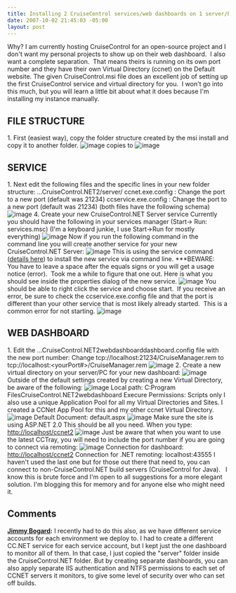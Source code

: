 ```yaml
---
title: Installing 2 CruiseControl services/web dashboards on 1 server/PC
date: 2007-10-02 21:45:03 -05:00
layout: post
---
```


Why? I am currently hosting CruiseControl for an open-source project and I don't want my personal projects to show up on their web dashboard.  I also want a complete separation.  That means theirs is running on its own port number and they have their own Virtual Directory (ccnet) on the Default website. The given CruiseControl.msi file does an excellent job of setting up the first CruiseControl service and virtual directory for you.  I won't go into this much, but you will learn a little bit about what it does because I'm installing my instance manually. 

## FILE STRUCTURE

1\. First (easiest way), copy the folder structure created by the msi install and copy it to another folder. ![image](jasonmeridth/files/2011/03/Installing2CruiseControlserviceswebdashb_EB50/image_thumb.png) copies to ![image](http://lostechies.com/jasonmeridth/files/2011/03/Installing2CruiseControlserviceswebdashb_EB50/image_thumb_1.png)

## SERVICE

1\. Next edit the following files and the specific lines in your new folder structure: ...CruiseControl.NET2/server/ ccnet.exe.config : Change the port to a new port (default was 21234) ccservice.exe.config : Change the port to a new port (default was 21234) (both files have the following schema) ![image](jasonmeridth/files/2011/03/Installing2CruiseControlserviceswebdashb_EB50/image_thumb_2.png) 4\. Create your new CruiseControl.NET Server service Currently you should have the following in your services manager (Start-> Run: services.msc) (I'm a keyboard junkie, I use Start->Run for mostly everything) ![image](http://lostechies.com/jasonmeridth/files/2011/03/Installing2CruiseControlserviceswebdashb_EB50/image_thumb_3.png) Now if you run the following command in the command line you will create another service for your new CruiseControl.NET Server: ![image](http://lostechies.com/jasonmeridth/files/2011/03/Installing2CruiseControlserviceswebdashb_EB50/image_thumb_6.png) This is using the service command ([details here](http://msdn2.microsoft.com/en-us/library/ms810435.aspx)) to install the new service via command line. ***BEWARE:  You have to leave a space after the equals signs or you will get a usage notice (error).  Took me a while to figure that one out. Here is what you should see inside the properties dialog of the new service. ![image](http://lostechies.com/jasonmeridth/files/2011/03/Installing2CruiseControlserviceswebdashb_EB50/image_thumb_5.png) You should be able to right click the service and choose start.  If you receive an error, be sure to check the ccservice.exe.config file and that the port is different than your other service that is most likely already started.  This is a common error for not starting. ![image](http://lostechies.com/jasonmeridth/files/2011/03/Installing2CruiseControlserviceswebdashb_EB50/image_thumb_4.png)

## WEB DASHBOARD

1\. Edit the ...CruiseControl.NET2webdashboarddashboard.config file with the new port number: Change tcp://localhost:21234/CruiseManager.rem to tcp://localhost:<yourPort#>/CruiseManager.rem ![image](jasonmeridth/files/2011/03/Installing2CruiseControlserviceswebdashb_EB50/image_thumb_7.png) 2\. Create a new virtual directory on your server/PC for your new dashboard: ![image](http://lostechies.com/jasonmeridth/files/2011/03/Installing2CruiseControlserviceswebdashb_EB50/image_thumb_8.png) Outside of the default settings created by creating a new Virtual Directory, be aware of the following: ![image](http://lostechies.com/jasonmeridth/files/2011/03/Installing2CruiseControlserviceswebdashb_EB50/image_thumb_10.png) Local path: C:Program FilesCruiseControl.NET2webdashboard Execure Permissions: Scripts only I also use a unique Application Pool for all my Virtual Directories and Sites. I created a CCNet App Pool for this and my other ccnet Virtual Directory. ![image](http://lostechies.com/jasonmeridth/files/2011/03/Installing2CruiseControlserviceswebdashb_EB50/image_thumb_11.png) Default Document: default.aspx ![image](http://lostechies.com/jasonmeridth/files/2011/03/Installing2CruiseControlserviceswebdashb_EB50/image_thumb_12.png) Make sure the site is using ASP.NET 2.0 This should be all you need. When you type: <http://localhost/ccnet2> ![image](http://lostechies.com/jasonmeridth/files/2011/03/Installing2CruiseControlserviceswebdashb_EB50/image_thumb_13.png) Just be aware that when you want to use the latest CCTray, you will need to include the port number if you are going to connect via remoting: ![image](http://lostechies.com/jasonmeridth/files/2011/03/Installing2CruiseControlserviceswebdashb_EB50/image_thumb_14.png) Connection for dashboard: <http://localhost/ccnet2> Connection for .NET remoting: localhost:43555 I haven't used the last one but for those out there that need to, you can connect to non-CruiseControl.NET build servers (CruiseControl for Java).   I know this is brute force and I'm open to all suggestions for a more elegant solution. I'm blogging this for memory and for anyone else who might need it.

## Comments

**[Jimmy Bogard](#137 "2007-10-03 12:32:07"):** I recently had to do this also, as we have different service accounts for each environment we deploy to. I had to create a different CC.NET service for each service account, but I kept just the one dashboard to monitor all of them. In that case, I just copied the "server" folder inside the CruiseControl.NET folder. But by creating separate dashboards, you can also apply separate IIS authentication and NTFS permissions to each set of CCNET servers it monitors, to give some level of security over who can set off builds.

